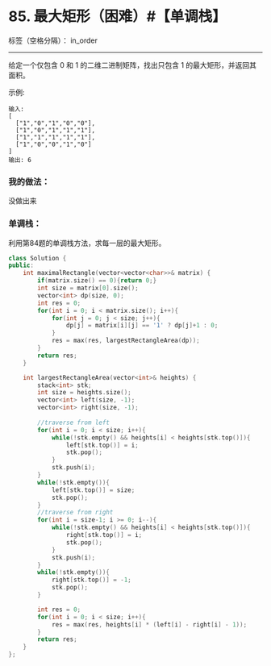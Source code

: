 ﻿# 85. 最大矩形（困难）#【单调栈】

标签（空格分隔）： in_order

---
给定一个仅包含 0 和 1 的二维二进制矩阵，找出只包含 1 的最大矩形，并返回其面积。

示例:

    输入:
    [
      ["1","0","1","0","0"],
      ["1","0","1","1","1"],
      ["1","1","1","1","1"],
      ["1","0","0","1","0"]
    ]
    输出: 6

### 我的做法：   
没做出来  

### 单调栈：  
利用第84题的单调栈方法，求每一层的最大矩形。  
```C++
class Solution {
public:
    int maximalRectangle(vector<vector<char>>& matrix) {
        if(matrix.size() == 0){return 0;}
        int size = matrix[0].size();
        vector<int> dp(size, 0);
        int res = 0;
        for(int i = 0; i < matrix.size(); i++){
            for(int j = 0; j < size; j++){
                dp[j] = matrix[i][j] == '1' ? dp[j]+1 : 0;
            }
            res = max(res, largestRectangleArea(dp));
        }
        return res;
    }

    int largestRectangleArea(vector<int>& heights) {
        stack<int> stk;
        int size = heights.size();
        vector<int> left(size, -1);
        vector<int> right(size, -1);
        
        //traverse from left
        for(int i = 0; i < size; i++){
            while(!stk.empty() && heights[i] < heights[stk.top()]){
                left[stk.top()] = i;
                stk.pop();
            }
            stk.push(i);
        }
        while(!stk.empty()){
            left[stk.top()] = size;
            stk.pop();
        }
        //traverse from right
        for(int i = size-1; i >= 0; i--){
            while(!stk.empty() && heights[i] < heights[stk.top()]){
                right[stk.top()] = i;
                stk.pop();
            }
            stk.push(i);
        }
        while(!stk.empty()){
            right[stk.top()] = -1;
            stk.pop();
        }

        int res = 0;
        for(int i = 0; i < size; i++){
            res = max(res, heights[i] * (left[i] - right[i] - 1));
        }
        return res;
    }
};
```
